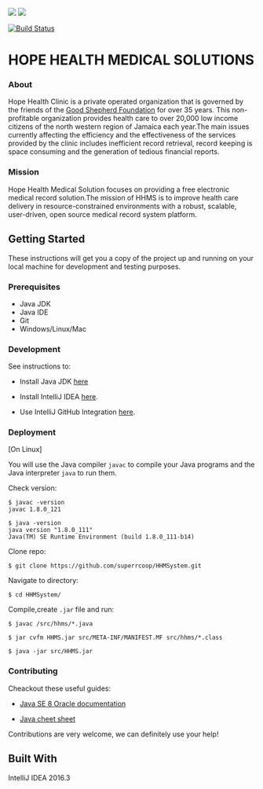 <img src="http://friendsofgoodshepherd.org/images/fogs/FOGS-logo.png" /> <img src="http://workandjam.com//foto/s190.jpg" />       

[![Build Status](https://travis-ci.org/openmrs/openmrs-core.svg?branch=master)](https://travis-ci.org/openmrs/openmrs-core)


# HOPE HEALTH MEDICAL SOLUTIONS

### About

Hope Health Clinic is a private operated organization that is governed by the friends of the [Good Shepherd Foundation](http://friendsofgoodshepherd.org/about-us) for over 35 years. This non-profitable organization provides health care to over 20,000 low income citizens of the north western region of Jamaica each year.The main issues currently affecting the efficiency and the effectiveness of the services provided by the clinic includes inefficient record retrieval, record keeping is space consuming and the generation of tedious financial reports. 

### Mission

Hope Health Medical Solution focuses on providing a free electronic medical record solution.The mission of HHMS is to improve health care delivery in resource-constrained environments with a robust, scalable, user-driven, open source medical record system platform.

## Getting Started

These instructions will get you a copy of the project up and running on your local machine for development and testing purposes.

### Prerequisites

* Java JDK 
* Java IDE 
* Git 
* Windows/Linux/Mac 

### Development

See instructions to:

- Install Java JDK [here](http://www.oracle.com/technetwork/java/javase/downloads/jdk8-downloads-2133151.html)

- Install IntelliJ IDEA [here](https://www.jetbrains.com/help/idea/2017.1/installing-and-launching.html).

- Use IntelliJ GitHub Integration [here](https://www.jetbrains.com/help/idea/2017.1/using-github-integration.html).


### Deployment

[On Linux]

You will use the Java compiler `javac` to compile your Java programs and the Java interpreter `java` to run them.

Check version:
```
$ javac -version
javac 1.8.0_121

$ java -version
java version "1.8.0_111"
Java(TM) SE Runtime Environment (build 1.8.0_111-b14)
```
Clone repo:
```
$ git clone https://github.com/superrcoop/HHMSystem.git
```
Navigate to directory:
```
$ cd HHMSystem/
```
Compile,create `.jar` file and run:
```
$ javac /src/hhms/*.java
```
```
$ jar cvfm HHMS.jar src/META-INF/MANIFEST.MF src/hhms/*.class
```
```
$ java -jar src/HHMS.jar
```

### Contributing

Cheackout these useful guides:

* [Java SE 8 Oracle documentation](http://docs.oracle.com/javase/specs/jls/se8/html/index.html)

* [Java cheet sheet](http://mindprod.com/jgloss/jcheat.html)

Contributions are very welcome, we can definitely use your help!

## Built With

IntelliJ IDEA 2016.3
